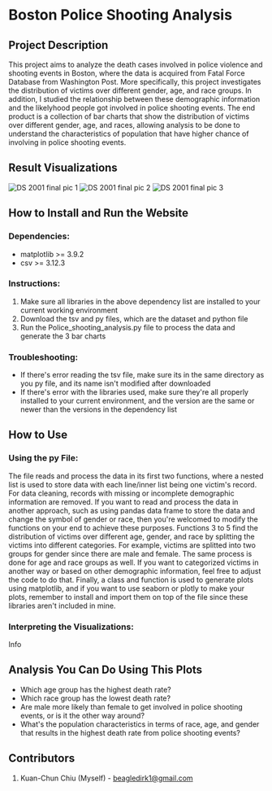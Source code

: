 # Boston Police Shooting Analysis
## Project Description
This project aims to analyze the death cases involved in police violence and shooting events in Boston, where the data is acquired from Fatal Force Database from Washington Post. More specifically, this project investigates the distribution of victims over different gender, age, and race groups. In addition, I studied the relationship between these demographic information and the likelyhood people got involved in police shooting events. The end product is a collection of bar charts that show the distribution of victims over different gender, age, and races, allowing analysis to be done to understand the characteristics of population that have higher chance of involving in police shooting events.

## Result Visualizations
![DS 2001 final pic 1](https://github.com/user-attachments/assets/c9e7e1e7-c9e4-48f4-b4ed-8dccc04fe738)
![DS 2001 final pic 2](https://github.com/user-attachments/assets/b53c6341-b3fa-4ff9-b411-5cf93b0f272c)
![DS 2001 final pic 3](https://github.com/user-attachments/assets/b22f3781-4628-49e4-8465-5fd1ad88f512)

## How to Install and Run the Website
### Dependencies:
  - matplotlib >= 3.9.2
  - csv >= 3.12.3

### Instructions:
  1. Make sure all libraries in the above dependency list are installed to your current working environment
  2. Download the tsv and py files, which are the dataset and python file
  3. Run the Police_shooting_analysis.py file to process the data and generate the 3 bar charts

### Troubleshooting:
  - If there's error reading the tsv file, make sure its in the same directory as you py file, and its name isn't modified after downloaded
  - If there's error with the libraries used, make sure they're all properly installed to your current environment, and the version are the same or newer than the versions in the dependency list

## How to Use
### Using the py File:
The file reads and process the data in its first two functions, where a nested list is used to store data with each line/inner list being one victim's record. For data cleaning, records with missing or incomplete demographic information are removed. If you want to read and process the data in another approach, such as using pandas data frame to store the data and change the symbol of gender or race, then you're welcomed to modify the functions on your end to achieve these purposes. Functions 3 to 5 find the distribution of victims over different age, gender, and race by splitting the victims into different categories. For example, victims are splitted into two groups for gender since there are male and female. The same process is done for age and race groups as well. If you want to categorized victims in another way or based on other demographic information, feel free to adjust the code to do that. Finally, a class and function is used to generate plots using matplotlib, and if you want to use seaborn or plotly to make your plots, remember to install and import them on top of the file since these libraries aren't included in mine.

### Interpreting the Visualizations:
Info

## Analysis You Can Do Using This Plots
- Which age group has the highest death rate?
- Which race group has the lowest death rate?
- Are male more likely than female to get involved in police shooting events, or is it the other way around?
- What's the population characteristics in terms of race, age, and gender that results in the highest death rate from police shooting events?

## Contributors
1. Kuan-Chun Chiu (Myself) - beagledirk1@gmail.com
